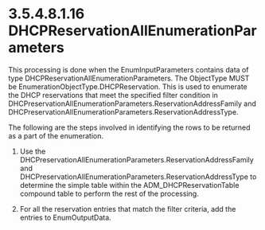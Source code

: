 <html dir="LTR" xmlns:mshelp="http://msdn.microsoft.com/mshelp" xmlns:ddue="http://ddue.schemas.microsoft.com/authoring/2003/5" xmlns:xlink="http://www.w3.org/1999/xlink" xmlns:tool="http://www.microsoft.com/tooltip">
 <body>
 <div id="header">
 <h1 class="heading">3.5.4.8.1.16 DHCPReservationAllEnumerationParameters</h1>
 </div>
 <div id="mainSection">
 <div id="mainBody">
 <div id="allHistory" class="saveHistory"></div>
 <div id="sectionSection0" class="section" name="collapseableSection">
 

<p>This processing is done when the EnumInputParameters
contains data of type DHCPReservationAllEnumerationParameters. The ObjectType
MUST be EnumerationObjectType.DHCPReservation. This is used to enumerate the
DHCP reservations that meet the specified filter condition in
DHCPreservationAllEnumerationParameters.ReservationAddressFamily and
DHCPreservationAllEnumerationParameters.ReservationAddressType.</p>

<p>The following are the steps involved in identifying the rows
to be returned as a part of the enumeration.</p>

<ol><li><p><span> </span>Use the
DHCPreservationAllEnumerationParameters.ReservationAddressFamily and DHCPreservationAllEnumerationParameters.ReservationAddressType
to determine the simple table within the ADM_DHCPReservationTable compound
table to perform the rest of the processing.</p>

</li><li><p><span> </span>For all the
reservation entries that match the filter criteria, add the entries to
EnumOutputData.</p>

</li></ol>
 </div>
 </div>
 </div>
 </body>
</html>